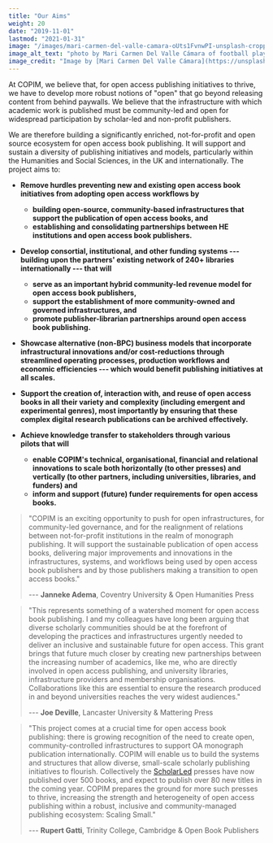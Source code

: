 ```yaml
---
title: "Our Aims"
weight: 20
date: "2019-11-01"
lastmod: "2021-01-31"
image: "/images/mari-carmen-del-valle-camara-oUts1FvnwPI-unsplash-cropped.jpg"
image_alt_text: "photo by Mari Carmen Del Valle Cámara of football players silhouetted against an orange sunset"
image_credit: "Image by [Mari Carmen Del Valle Cámara](https://unsplash.com/photos/oUts1FvnwPI) on Unsplash."
---
```


At COPIM, we believe that, for open access publishing initiatives to thrive, we have to develop more robust notions of "open" that go beyond releasing content from behind paywalls. We believe that the infrastructure with which academic work is published must be community-led and open for widespread participation by scholar-led and
non-profit publishers.  

We are therefore building a significantly enriched, not-for-profit and open source ecosystem for open access book publishing. It will support and sustain a diversity of publishing initiatives and models, particularly within the Humanities and Social Sciences, in the UK and internationally. The project aims to:

* **Remove hurdles preventing new and existing open access book initiatives from adopting open access workflows by**

  * **building open-source, community-based infrastructures that support the publication of open access books, and**
  * **establishing and consolidating partnerships between HE institutions and open access book publishers.**

* **Develop consortial, institutional, and other funding systems --- building upon the partners' existing network of 240+ libraries internationally --- that will**

  * **serve as an important hybrid community-led revenue model for open access book publishers,**
  * **support the establishment of more community-owned and governed infrastructures, and**
  * **promote publisher-librarian partnerships around open access book publishing.**

* **Showcase alternative (non-BPC) business models that incorporate infrastructural innovations and/or cost-reductions through streamlined operating processes, production workflows and economic efficiencies --- which would benefit publishing initiatives at all scales.**
* **Support the creation of, interaction with, and reuse of open access books in all their variety and complexity (including emergent and experimental genres), most importantly by ensuring that these complex digital research publications can be archived effectively.**
* **Achieve knowledge transfer to stakeholders through various pilots that will**

  * **enable COPIM's technical, organisational, financial and relational innovations to scale both horizontally (to other presses) and vertically (to other partners, including universities, libraries, and funders) and**
  * **inform and support (future) funder requirements for open access books.**


> "COPIM is an exciting opportunity to push for open infrastructures, for community-led governance, and for the realignment of relations between not-for-profit institutions in the realm of monograph publishing. It will support the sustainable publication of open access books, delivering major improvements and innovations in the infrastructures, systems, and workflows being used by open access book publishers and by those publishers making a transition to open access books."
>
> --- **Janneke Adema**, Coventry University & Open Humanities Press

> "This represents something of a watershed moment for open access book publishing. I and my colleagues have long been arguing that diverse scholarly communities should be at the forefront of developing the practices and infrastructures urgently needed to deliver an inclusive and sustainable future for open access. This grant brings that future much closer by creating new partnerships between the increasing number of academics, like me, who are directly involved in open access publishing, and university libraries, infrastructure providers and membership organisations. Collaborations like this are essential to ensure the research produced in and beyond universities reaches the very widest audiences."
>
> --- **Joe Deville**, Lancaster University & Mattering Press  

> "This project comes at a crucial time for open access book publishing: there is growing recognition of the need to create open, community-controlled infrastructures to support OA monograph publication internationally. COPIM will enable us to build the systems and structures that allow diverse, small-scale scholarly publishing initiatives to flourish. Collectively the [ScholarLed](https://scholarled.org/) presses have now published over 500 books, and expect to publish over 80 new titles in the coming year. COPIM prepares the ground for more such presses to thrive, increasing the strength and heterogeneity of open access publishing within a robust, inclusive and community-managed publishing ecosystem: Scaling Small."
>
> --- **Rupert Gatti**, Trinity College, Cambridge & Open Book Publishers
